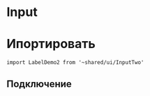 # Input

# Ипортировать

`import LabelDemo2 from '~shared/ui/InputTwo'`

## Подключение

<LabelDemo2/>


